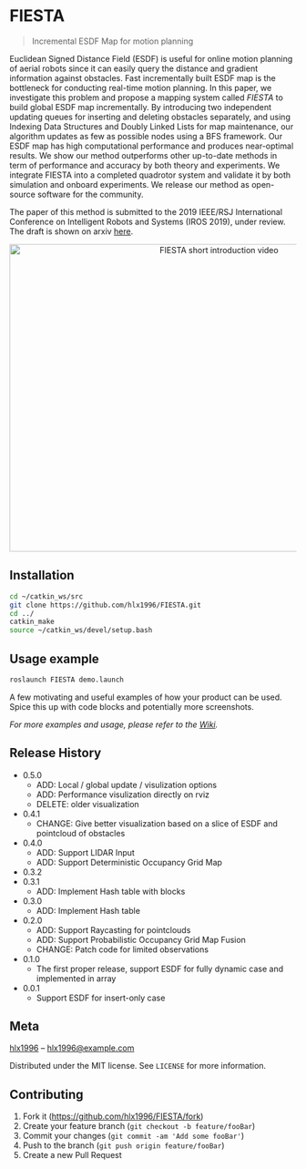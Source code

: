 # FIESTA
> Incremental ESDF Map for motion planning

Euclidean Signed Distance Field (ESDF) is useful for online motion planning of aerial robots
since it can easily query the distance and gradient information against obstacles.
Fast incrementally built ESDF map is the bottleneck for conducting real-time motion planning.
In this paper, we investigate this problem and propose a mapping system called *FIESTA* to build
global ESDF map incrementally. By introducing two independent updating queues for inserting and
deleting obstacles separately, and using Indexing Data Structures and Doubly Linked Lists for
map maintenance, our algorithm updates as few as possible nodes using a BFS framework. Our ESDF
map has high computational performance and produces near-optimal results.
We show our method outperforms other up-to-date methods in term of performance and accuracy
by both theory and experiments. We integrate FIESTA into a completed quadrotor system and validate
it by both simulation and onboard experiments. We release our method as open-source software for the community. 

The paper of this method is submitted to the 2019 IEEE/RSJ International Conference on
Intelligent Robots and Systems (IROS 2019), under review.  The draft is shown on arxiv
[here](https://arxiv.org/submit/2599481/view).

<p align="center">
<a href="http://www.youtube.com/watch?feature=player_embedded&v=pgRi8LOnT6Y
" target="_blank"><img src="https://i9.ytimg.com/vi/pgRi8LOnT6Y/maxresdefault.jpg?sqp=CJD5_-MF&rs=AOn4CLBjiSiAZX9OoNn-iYOXa9KTqWq_fg&time=1551891870311" 
alt="FIESTA short introduction video" width="720" height="540" /></a>
</p>

## Installation

```sh
cd ~/catkin_ws/src
git clone https://github.com/hlx1996/FIESTA.git
cd ../
catkin_make
source ~/catkin_ws/devel/setup.bash
```

## Usage example

```sh
roslaunch FIESTA demo.launch
```

A few motivating and useful examples of how your product can be used. Spice this up with code blocks and potentially more screenshots.

_For more examples and usage, please refer to the [Wiki][wiki]._



## Release History
* 0.5.0
    * ADD: Local / global update / visulization options
    * ADD: Performance visulization directly on rviz
    * DELETE: older visualization
* 0.4.1
    * CHANGE: Give better visualization based on a slice of ESDF and pointcloud of obstacles
* 0.4.0
    * ADD: Support LIDAR Input
    * ADD: Support Deterministic Occupancy Grid Map
* 0.3.2
* 0.3.1
    * ADD: Implement Hash table with blocks
* 0.3.0
    * ADD: Implement Hash table   
* 0.2.0
    * ADD: Support Raycasting for pointclouds
    * ADD: Support Probabilistic Occupancy Grid Map Fusion
    * CHANGE: Patch code for limited observations
* 0.1.0
    * The first proper release, support ESDF for fully dynamic case and implemented in array
* 0.0.1
    * Support ESDF for insert-only case

## Meta

[hlx1996](https://github.com/hlx1996/) – hlx1996@example.com

Distributed under the MIT license. See ``LICENSE`` for more information.

## Contributing

1. Fork it (<https://github.com/hlx1996/FIESTA/fork>)
2. Create your feature branch (`git checkout -b feature/fooBar`)
3. Commit your changes (`git commit -am 'Add some fooBar'`)
4. Push to the branch (`git push origin feature/fooBar`)
5. Create a new Pull Request

<!-- Markdown link & img dfn's -->
[wiki]: https://github.com/hlx1996/FIESTA/wiki
